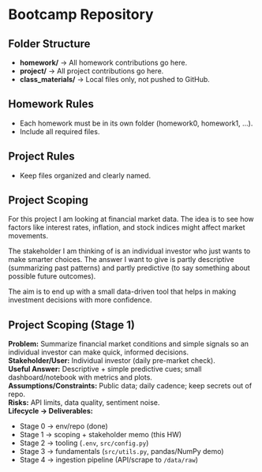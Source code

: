 # Bootcamp Repository

## Folder Structure
- **homework/** → All homework contributions go here.
- **project/** → All project contributions go here.
- **class_materials/** → Local files only, not pushed to GitHub.

## Homework Rules
- Each homework must be in its own folder (homework0, homework1, ...).
- Include all required files.

## Project Rules
- Keep files organized and clearly named.

## Project Scoping
For this project I am looking at financial market data. The idea is to see how factors like interest rates, inflation, and stock indices might affect market movements.  

The stakeholder I am thinking of is an individual investor who just wants to make smarter choices. The answer I want to give is partly descriptive (summarizing past patterns) and partly predictive (to say something about possible future outcomes).  

The aim is to end up with a small data-driven tool that helps in making investment decisions with more confidence.

## Project Scoping (Stage 1)

**Problem:** Summarize financial market conditions and simple signals so an individual investor can make quick, informed decisions.  
**Stakeholder/User:** Individual investor (daily pre-market check).  
**Useful Answer:** Descriptive + simple predictive cues; small dashboard/notebook with metrics and plots.  
**Assumptions/Constraints:** Public data; daily cadence; keep secrets out of repo.  
**Risks:** API limits, data quality, sentiment noise.  
**Lifecycle → Deliverables:**  
- Stage 0 → env/repo (done)  
- Stage 1 → scoping + stakeholder memo (this HW)  
- Stage 2 → tooling (`.env`, `src/config.py`)  
- Stage 3 → fundamentals (`src/utils.py`, pandas/NumPy demo)  
- Stage 4 → ingestion pipeline (API/scrape to `/data/raw`)
